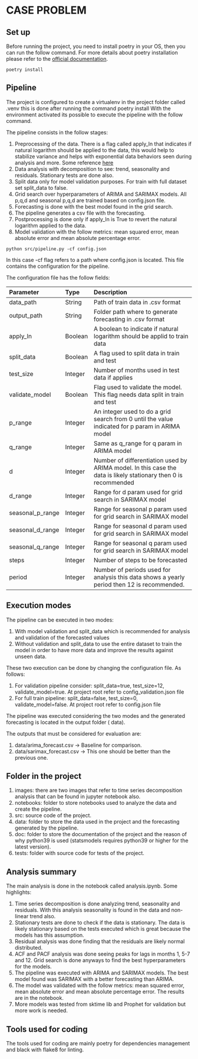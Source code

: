 # CASE PROBLEM

## Set up

Before running the project, you need to install poetry in your OS, then you can run the follow command.
For more details about poetry installation please refer to
the [official documentation](https://python-poetry.org/docs/).

```
poetry install
```

## Pipeline

The project is configured to create a virtualenv in the project folder called .venv this is done after running the
command poetry install
With the environment activated its possible to execute the pipeline with the follow command.

The pipeline consists in the follow stages:
1. Preprocessing of the data. There is a flag called apply_ln that indicates if natural logarithm should be applied to the
   data, this would help to stabilize variance and helps with exponential data behaviors seen during analysis and more. Some reference [here](https://juandelacalle.medium.com/best-tips-and-tricks-when-and-why-to-use-logarithmic-transformations-in-statistical-analysis-9f1d72e83cfc)
2. Data analysis with decomposition to see: trend, seasonality and residuals. Stationary tests are done also.
3. Split data only for model validation purposes. For train with full dataset set split_data to false.
4. Grid search over hyperparameters of ARIMA and SARIMAX models. All p,q,d and seasonal p,q,d are trained based on config.json file.
5. Forecasting is done with the best model found in the grid search.
6. The pipeline generates a csv file with the forecasting.
7. Postprocessing is done only if apply_ln is True to revert the natural logarithm applied to the data.
8. Model validation with the follow metrics: mean squared error, mean absolute error and mean absolute percentage error.

```
python src/pipeline.py -cf config.json
```

In this case -cf flag refers to a path where config.json is located. This file contains the configuration for the
pipeline.

The configuration file has the follow fields:

| Parameter        | Type    | Description                                                                                                     |
|:-----------------|:--------|:----------------------------------------------------------------------------------------------------------------|
| data_path        | String  | Path of train data in .csv format                                                                               |
| output_path      | String  | Folder path where to generate forecasting in .csv format                                                        |
| apply_ln         | Boolean | A boolean to indicate if natural logarithm should be applid to train data                                       |
| split_data       | Boolean | A flag used to split data in train and test                                                                     |
| test_size        | Integer | Number of months used in test data if applies                                                                   |
| validate_model   | Boolean | Flag used to validate the model. This flag needs data split in train and test                                   |
| p_range          | Integer | An integer used to do a grid search from 0 until the value indicated for p param in ARIMA model                 |
| q_range          | Integer | Same as q_range for q param in ARIMA model                                                                      |
| d                | Integer | Number of differentiation used by ARIMA model. In this case the data is likely stationary then 0 is recommended |
| d_range          | Integer | Range for d param used for grid search in SARIMAX model                                                         |
| seasonal_p_range | Integer | Range for seasonal p param used for grid search in SARIMAX model                                                |
| seasonal_d_range | Integer | Range for seasonal d param used for grid search in SARIMAX model                                                |
| seasonal_q_range | Integer | Range for seasonal q param used for grid search in SARIMAX model                                                |
| steps            | Integer | Number of steps to be forecasted                                                                                |
| period           | Integer | Number of periods used for analysis this data shows a yearly period then 12 is recommended.                     |

## Execution modes

The pipeline can be executed in two modes:

1. With model validation and split_data which is recommended for analysis and validation of the forecasted values
2. Without validation and split_data to use the entire dataset to train the model in order to have more data and improve
   the results against unseen data.

These two execution can be done by changing the configuration file. As follows:

1. For validation pipeline consider: split_data=true, test_size=12, validate_model=true. At project root refer to
   config_validation.json file
2. For full train pipeline: split_data=false, test_size=0, validate_model=false. At project root refer to config.json
   file

The pipeline was executed considering the two modes and the generated forecasting is located in the output folder (
data).

The outputs that must be considered for evaluation are:

1. data/arima_forecast.csv -> Baseline for comparison.
2. data/sarimax_forecast.csv -> This one should be better than the previous one.

## Folder in the project

1. images: there are two images that refer to time series decomposition analysis that can be found in jupyter notebook
   also.
2. notebooks: folder to store notebooks used to analyze the data and create the pipeline.
3. src: source code of the project.
4. data: folder to store the data used in the project and the forecasting generated by the pipeline.
5. doc: folder to store the documentation of the project and the reason of why python39 is used (statsmodels requires
   python39 or higher for the latest version).
6. tests: folder with source code for tests of the project.

## Analysis summary

The main analysis is done in the notebook called analysis.ipynb. Some highlights:

1. Time series decomposition is done analyzing trend, seasonality and residuals. With this analysis seasonality is found in the data and non-linear trend also.
2. Stationary tests are done to check if the data is stationary. The data is likely stationary based on the tests executed which is great because the models has this assumption.
3. Residual analysis was done finding that the residuals are likely normal distributed.
4. ACF and PACF analysis was done seeing peaks for lags in months 1, 5-7 and 12. Grid search is done anyways to find the best hyperparameters for the models.
5. The pipeline was executed with ARIMA and SARIMAX models. The best model found was SARIMAX with a better forecasting than ARIMA.
6. The model was validated with the follow metrics: mean squared error, mean absolute error and mean absolute percentage error. The results are in the notebook.
7. More models was tested from sktime lib and Prophet for validation but more work is needed.

## Tools used for coding

The tools used for coding are mainly poetry for dependencies management and black with flake8 for linting.
